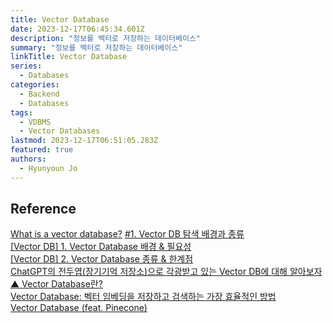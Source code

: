 ```yaml
---
title: Vector Database
date: 2023-12-17T06:45:34.601Z
description: "정보를 벡터로 저장하는 데이터베이스"
summary: "정보를 벡터로 저장하는 데이터베이스"
linkTitle: Vector Database
series:
  - Databases
categories:
  - Backend
  - Databases
tags:
  - VDBMS
  - Vector Databases
lastmod: 2023-12-17T06:51:05.283Z
featured: true
authors:
  - Hyunyoun Jo
---
```


## Reference

[What is a vector database?](https://learn.microsoft.com/en-us/semantic-kernel/memories/vector-db)
[#1. Vector DB 탐색 배경과 종류](https://velog.io/@woonge/Vector-DB-%EB%A7%A8%EB%95%85%EC%97%90-%ED%97%A4%EB%94%A9%ED%95%98%EA%B8%B0-1)  
[[Vector DB] 1. Vector Database 배경 & 필요성](https://hotorch.tistory.com/407)  
[[Vector DB] 2. Vector Database 종류 & 한계점](https://hotorch.tistory.com/406)  
[ChatGPT의 전두엽(장기기억 저장소)으로 각광받고 있는 Vector DB에 대해 알아보자](https://devocean.sk.com/blog/techBoardDetail.do?ID=164964&boardType=techBlog)  
[▲ Vector Database란?](https://news.hada.io/topic?id=9147&utm_source=pytorchkr)  
[Vector Database: 벡터 임베딩을 저장하고 검색하는 가장 효율적인 방법](https://smilegate.ai/en/2023/11/07/vector-database-%EB%B2%A1%ED%84%B0-%EC%9E%84%EB%B2%A0%EB%94%A9%EC%9D%84-%EC%A0%80%EC%9E%A5%ED%95%98%EA%B3%A0-%EA%B2%80%EC%83%89%ED%95%98%EB%8A%94-%EA%B0%80%EC%9E%A5-%ED%9A%A8%EC%9C%A8%EC%A0%81/)  
[Vector Database (feat. Pinecone)](https://velog.io/@tura/vector-databases)
